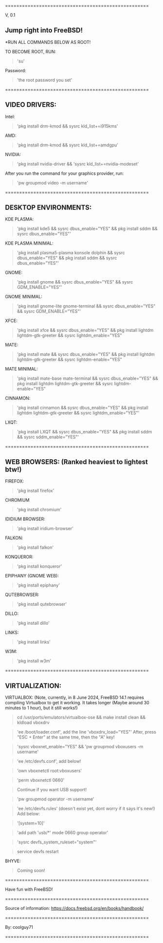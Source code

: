 ===================================================

V, 0.1

## Jump right into FreeBSD!


*RUN ALL COMMANDS BELOW AS ROOT! 

TO BECOME ROOT, RUN: 
> 'su'

Password:
> 'the root password you set'

===================================================

## VIDEO DRIVERS:

Intel:
> 'pkg install drm-kmod && sysrc kld_list+=i915kms'

AMD: 
> 'pkg install drm-kmod && sysrc kld_list+=amdgpu'

NVIDIA: 
> 'pkg install nvidia-driver && 'sysrc kld_list+=nvidia-modeset'

After you run the command for your graphics provider, run: 
> 'pw groupmod video -m username'

===================================================

## DESKTOP ENVIRONMENTS:

KDE PLASMA: 
> 'pkg install kde5 && sysrc dbus_enable="YES" && pkg install sddm && sysrc dbus_enable="YES"'

KDE PLASMA MINIMAL: 
> 'pkg install plasma5-plasma konsole dolphin && sysrc dbus_enable="YES" && pkg install sddm && sysrc dbus_enable="YES"'

GNOME: 
> 'pkg install gnome && sysrc dbus_enable="YES" && sysrc GDM_ENABLE="YES"'

GNOME MINIMAL: 
> 'pkg install gnome-lite gnome-terminal && sysrc dbus_enable="YES" && sysrc GDM_ENABLE="YES"'

XFCE: 
> 'pkg install xfce && sysrc dbus_enable="YES" && pkg install lightdm lightdm-gtk-greeter && sysrc lightdm_enable="YES"

MATE: 
> 'pkg install mate && sysrc dbus_enable="YES" && pkg install lightdm lightdm-gtk-greeter && sysrc lightdm-enable="YES"

MATE MINIMAL: 
> 'pkg install mate-base mate-terminal && sysrc dbus_enable="YES" && pkg install lightdm lightdm-gtk-greeter && sysrc lightdm-enable="YES"

CINNAMON: 
> 'pkg install cinnamon && sysrc dbus_enable="YES" && pkg install lightdm lightdm-gtk-greeter && sysrc lightdm_enable="YES"'

LXQT: 
> 'pkg install LXQT && sysrc dbus_enable="YES" && pkg install sddm && sysrc sddm_enable="YES"'

===================================================

## WEB BROWSERS: (Ranked heaviest to lightest btw!)

FIREFOX: 
> 'pkg install firefox'

CHROMIUM 
> 'pkg install chromium'

IDIDIUM BROWSER: 
> 'pkg install iridium-browser'

FALKON: 
> 'pkg install falkon'

KONQUEROR: 
> 'pkg install konqueror'

EPIPHANY (GNOME WEB): 
> 'pkg install epiphany'

QUTEBROWSER: 
> 'pkg install qutebrowser'

DILLO: 
> 'pkg install dillo'

LINKS: 
> 'pkg install links'

W3M: 
> 'pkg install w3m'

===================================================

## VIRTUALIZATION:

VIRTUALBOX: (Note, currently, in 8 June 2024, FreeBSD 14.1 requires compiling Virtualbox to get it working. It takes longer (Maybe around 30 minutes to 1 hour), but it still works!)
> cd /usr/ports/emulators/virtualbox-ose && make install clean && kldload vboxdrv

> 'ee /boot/loader.conf', add the line 'vboxdrv_load="YES"' After, press "ESC + Enter" at the same tme, then the "A" key!

> 'sysrc vboxnet_enable="YES" && 'pw groupmod vboxusers -m username'

> 'ee /etc/devfs.conf', add below!

> 'own     vboxnetctl root:vboxusers'

> 'perm    vboxnetctl 0660'

> Continue if you want USB support!

> 'pw groupmod operator -m username'

> 'ee /etc/devfs.rules' (doesn't exist yet, dont worry if it says it's new!) Add below:

> '[system=10]'

> 'add path 'usb/*' mode 0660 group operator'

> 'sysrc devfs_system_ruleset="system"'

> service devfs restart

BHYVE:
> Coming soon!

===================================================


Have fun with FreeBSD!

===================================================

Source of information: https://docs.freebsd.org/en/books/handbook/

===================================================

By: coolguy71 

===================================================
